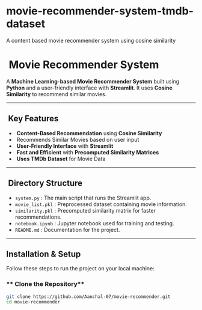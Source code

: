 # movie-recommender-system-tmdb-dataset
A content based movie recommender system using cosine similarity
#  Movie Recommender System 

A **Machine Learning-based Movie Recommender System** built using **Python** and a user-friendly interface with **Streamlit**. It uses **Cosine Similarity** to recommend similar movies.

---

##  Key Features

-  **Content-Based Recommendation** using **Cosine Similarity**
-  Recommends Similar Movies based on user input
-  **User-Friendly Interface** with **Streamlit**
-  **Fast and Efficient** with **Precomputed Similarity Matrices**
-  **Uses TMDb Dataset** for Movie Data

---

##  Directory Structure

- `system.py` : The main script that runs the Streamlit app.
- `movie_list.pkl` : Preprocessed dataset containing movie information.
- `similarity.pkl` : Precomputed similarity matrix for faster recommendations.
- `notebook.ipynb` : Jupyter notebook used for training and testing.
- `README.md` : Documentation for the project.

---

## Installation & Setup

Follow these steps to run the project on your local machine:

### ** Clone the Repository**

```sh
git clone https://github.com/Aanchal-07/movie-recommender.git
cd movie-recommender
```
